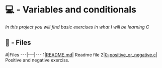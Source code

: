 # 💻 - Variables and conditionals

_In this project you will find basic exercises in what I will be learning C_

## :memo: - Files

#|Files
---|---|---
1|[README.md](./README.md)| Readme file
2|[0-positive_or_negative.c](./0-positive_or_negative.c)| Positive and negative exerciss.
<!-- 
3|[1-last_digit.c](./1-last_digit.c)|
4|[2-print_alphabet.c](./2-print_alphabet.c)|
5|[3-name](./3-name)|
6|[4-puts.c](./4-puts.c)|
7|[5-printf.c](./5-printf.c)|
8|[6-size.c](./6-size.c)|
8|[6-size.c](./6-size.c)|
8|[100-intel](./100-intel)|
8|[101-quote.c](./101-quote.c)|
9|[main.c](./main.c)|
9|[c](./c)|
 -->
